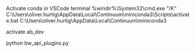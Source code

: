 Activate conda in VSCode terminal
%windir%\System32\cmd.exe "/K" C:\Users\oliver.hurtig\AppData\Local\Continuum\miniconda3\Scripts\activate.bat C:\Users\oliver.hurtig\AppData\Local\Continuum\miniconda3

activate ab_dev

python bw_api_plugins.py